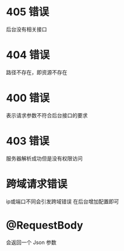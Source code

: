 # 405 错误
后台没有相关接口

# 404 错误
路径不存在，即资源不存在

# 400 错误
表示请求参数不符合后台接口的要求

# 403 错误
服务器解析成功但是没有权限访问

# 跨域请求错误
ip或端口不同会引发跨域错误
在后台增加配置即可

# @RequestBody 
会返回一个 Json 参数
